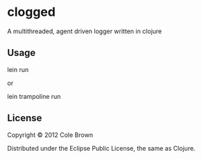 # clogged

A multithreaded, agent driven logger written in clojure

## Usage

lein run <port>

or

lein trampoline run <port>

## License

Copyright © 2012 Cole Brown

Distributed under the Eclipse Public License, the same as Clojure.
